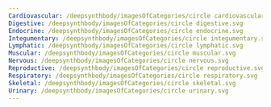 ```yaml
---
Cardiovascular: /deepsynthbody/imagesOfCategories/circle cardiovascular.svg
Digestive: /deepsynthbody/imagesOfCategories/circle digestive.svg
Endocrine: /deepsynthbody/imagesOfCategories/circle endocrine.svg
Integumentary: /deepsynthbody/imagesOfCategories/circle integumentary.svg
Lymphatic: /deepsynthbody/imagesOfCategories/circle lymphatic.svg
Muscular: /deepsynthbody/imagesOfCategories/circle muscular.svg
Nervous: /deepsynthbody/imagesOfCategories/circle nervous.svg
Reproductive: /deepsynthbody/imagesOfCategories/circle reproductive.svg
Respiratory: /deepsynthbody/imagesOfCategories/circle respiratory.svg
Skeletal: /deepsynthbody/imagesOfCategories/circle skeletal.svg
Urinary: /deepsynthbody/imagesOfCategories/circle urinary.svg
---
```

